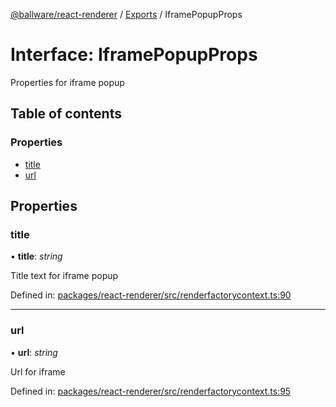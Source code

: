 [@ballware/react-renderer](../README.md) / [Exports](../modules.md) / IframePopupProps

# Interface: IframePopupProps

Properties for iframe popup

## Table of contents

### Properties

- [title](iframepopupprops.md#title)
- [url](iframepopupprops.md#url)

## Properties

### title

• **title**: *string*

Title text for iframe popup

Defined in: [packages/react-renderer/src/renderfactorycontext.ts:90](https://github.com/ballware/ballware-client/blob/c28ad0b/packages/react-renderer/src/renderfactorycontext.ts#L90)

___

### url

• **url**: *string*

Url for iframe

Defined in: [packages/react-renderer/src/renderfactorycontext.ts:95](https://github.com/ballware/ballware-client/blob/c28ad0b/packages/react-renderer/src/renderfactorycontext.ts#L95)
